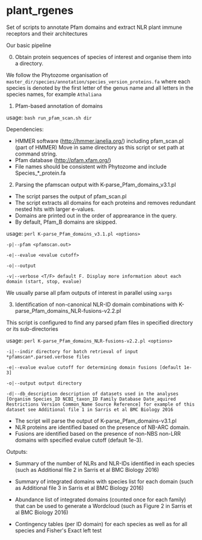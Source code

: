 plant_rgenes
============

Set of scripts to annotate Pfam domains and extract NLR plant immune receptors and their architectures

Our basic pipeline

0) Obtain protein sequences of species of interest and organise them into a directory. 

We follow the Phytozome organisation of `master_dir/species/annotation/species_version_proteins.fa` where each species is denoted by the first letter of the genus name and all letters in the species names, for example `Athaliana`

1) Pfam-based annotation of domains

usage: `bash run_pfam_scan.sh dir`

Dependencies:

* HMMER software (http://hmmer.janelia.org/) including pfam_scan.pl (part of HMMER) Move in same directory as this script or set path at command string.
* Pfam database (http://pfam.xfam.org/)
* File names should be consistent with Phytozome and include Species_*_protein.fa

2) Parsing the pfamscan output with K-parse_Pfam_domains_v3.1.pl 

* The script parses the output of pfam_scan.pl
* The script extracts all domains for each proteins and removes redundant nested hits with larger e-values. 
* Domains are printed out in the order of apprearance in the query. 
* By default, Pfam_B domains are skipped.

usage: `perl K-parse_Pfam_domains_v3.1.pl <options>`

`-p|--pfam <pfamscan.out>`

`-e|--evalue <evalue cutoff>`

`-o|--output`

`-v|--verbose <T/F> default F. Display more information about each domain (start, stop, evalue)`

We usually parse all pfam outputs of interest in parallel using `xargs` 

3) Identification of non-canonical NLR-ID domain combinations with K-parse_Pfam_domains_NLR-fusions-v2.2.pl

This script is configured to find any parsed pfam files in specified directory or its sub-directories

usage: `perl K-parse_Pfam_domains_NLR-fusions-v2.2.pl <options>`

`-i|--indir directory for batch retrieval of input *pfamscan*.parsed.verbose files`

`-e|--evalue evalue cutoff for determining domain fusions [default 1e-3]`

`-o|--output output directory`

`-d|--db_description description of datasets used in the analyses [Organism Species_ID NCBI_taxon_ID Family Database Date_aquired Restrictions Version Common_Name Source Reference] for example of this dataset see Additional file 1 in Sarris et al BMC Biology 2016`

* The script will parse the output of K-parse_Pfam_domains-v3.1.pl
* NLR proteins are identified based on the presence of NB-ARC domain. 
* Fusions are identified based on the presence of non-NBS non-LRR domains with specified evalue cutoff (default 1e-3). 

Outputs:

* Summary of the number of NLRs and NLR-IDs identified in each species (such as Additional file 2 in Sarris et al BMC Biology 2016)

* Summary of integrated domains with species list for each domain (such as Additional file 3 in Sarris et al BMC Biology 2016)

* Abundance list  of integrated domains (counted once for each family) that can be used to generate a Wordcloud (such as Figure 2 in Sarris et al BMC Biology 2016)

* Contingency tables (per ID domain) for each species as well as for all species and Fisher's Exact left test 
 

 